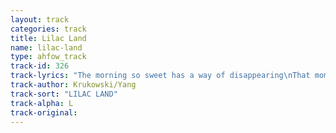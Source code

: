 ```yaml
---
layout: track
categories: track
title: Lilac Land
name: lilac-land
type: ahfow_track
track-id: 326
track-lyrics: "The morning so sweet has a way of disappearing\nThat moment is lost to the day\nThe truth I believed has a way of interfering\nWith what I find I must say\nMy heart is now broken\nAnd I fear we've run out of time\nThe new growth of spring comes alive in such profusion\nI don't even mind when blossoms fall\nYour voice on the phone, it fills me with confusion\nI don't even want you to call\nCause my heart is now broken\nAnd we, we've run out of time"
track-author: Krukowski/Yang
track-sort: "LILAC LAND"
track-alpha: L
track-original: 
---
```

